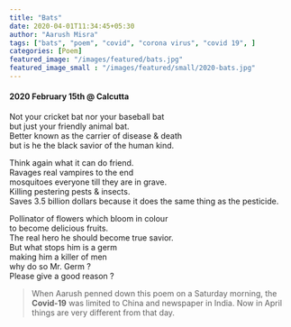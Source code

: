 ```yaml
---
title: "Bats"
date: 2020-04-01T11:34:45+05:30
author: "Aarush Misra"
tags: ["bats", "poem", "covid", "corona virus", "covid 19", ]
categories: [Poem]
featured_image: "/images/featured/bats.jpg"
featured_image_small : "/images/featured/small/2020-bats.jpg"
---
```


#### 2020 February 15th @ Calcutta ####

Not your cricket bat nor your baseball bat  
but just your friendly animal bat.  
Better known as the carrier of disease & death  
but is he the black savior of the human kind.  
  
Think again what it can do friend.  
Ravages real vampires to the end  
mosquitoes everyone till they are in grave.  
Killing pestering pests & insects.  
Saves 3.5 billion dollars because it does the same thing as the pesticide.  
  
Pollinator of flowers which bloom in colour  
to become delicious fruits.  
The real hero he should become true savior.  
But what stops him is a germ  
making him a killer of men  
why do so Mr. Germ ?  
Please give a good reason ?  
  
>When Aarush penned down this poem on a Saturday morning, the **Covid-19** was limited to China and newspaper in India. Now in April things are very different from that day.

